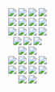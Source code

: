 <div align="center">
  <img src="https://img.shields.io/badge/Python-007C92?style=for-the-badge&logo=python&logoColor=white" />
  <img src="https://img.shields.io/badge/JavaScript-F7DF1E?style=for-the-badge&logo=javascript&logoColor=black" />
  <img src="https://img.shields.io/badge/HTML5-E34F26?style=for-the-badge&logo=html5&logoColor=white" />
  <img src="https://img.shields.io/badge/CSS3-1572B6?style=for-the-badge&logo=css3&logoColor=white" />
  <br>
  <img src="https://img.shields.io/badge/FastAPI-00B140?style=for-the-badge&logo=fastapi&logoColor=white" />
  <img src="https://img.shields.io/badge/Flask-000000?style=for-the-badge&logo=flask&logoColor=white" />
  <img src="https://img.shields.io/badge/Aiohttp-2C5BB4?style=for-the-badge&logo=python&logoColor=white" />
  <img src="https://img.shields.io/badge/Celery-37814A?style=for-the-badge&logo=celery&logoColor=white" />
  <br>
  <img src="https://img.shields.io/badge/Uvicorn-0C4B33?style=for-the-badge&logo=python&logoColor=white" />
  <img src="https://img.shields.io/badge/Jinja-F10000?style=for-the-badge&logo=jinja&logoColor=white" />
  <img src="https://img.shields.io/badge/Faker-FFB000?style=for-the-badge&logo=python&logoColor=white" />
  <img src="https://img.shields.io/badge/SQLAlchemy-FDAE45?style=for-the-badge&logo=python&logoColor=white" />
  <br>
  <img src="https://img.shields.io/badge/PYDANTIC-ED2466?style=for-the-badge&logo=pydantic&logoColor=white"/>
  <img src="https://img.shields.io/badge/Postman-FF6C37?style=for-the-badge&logo=postman&logoColor=white" />
  <img src="https://img.shields.io/badge/Pytest-0A9EDC?style=for-the-badge&logo=pytest&logoColor=white" />
  <br>
  <img src="https://img.shields.io/badge/Aiogram-3C87D7?style=for-the-badge&logo=python&logoColor=white" />
  <img src="https://img.shields.io/badge/BeautifulSoup-4F76E2?style=for-the-badge&logo=python&logoColor=white" />
  <br>
  <img src="https://img.shields.io/badge/SQLite-003B57?style=for-the-badge&logo=sqlite&logoColor=blue" />
  <img src="https://img.shields.io/badge/PostgreSQL-4169E1?style=for-the-badge&logo=postgresql&logoColor=white" />
  <img src="https://img.shields.io/badge/MongoDB-47A248?style=for-the-badge&logo=mongodb&logoColor=white" />
  <img src="https://img.shields.io/badge/Redis-D82C20?style=for-the-badge&logo=redis&logoColor=white" />
  <br>
  <img src="https://img.shields.io/badge/Git-F05032?style=for-the-badge&logo=git&logoColor=white" />
  <img src="https://img.shields.io/badge/GitHub-181717?style=for-the-badge&logo=github&logoColor=white" />
  <img src="https://img.shields.io/badge/Docker-2496ED?style=for-the-badge&logo=docker&logoColor=white" />
  <img src="https://img.shields.io/badge/Poetry-000000?style=for-the-badge&logo=poetry&logoColor=white" />
  <br>
  <img src="https://img.shields.io/badge/Windows-0078D6?style=for-the-badge&logo=windows&logoColor=white" />
  <img src="https://img.shields.io/badge/Linux-FCC624?style=for-the-badge&logo=linux&logoColor=black" />
</div>





